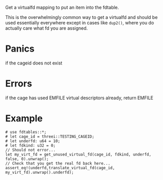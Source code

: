 Get a virtualfd mapping to put an item into the fdtable.

This is the overwhelmingly common way to get a virtualfd and should be 
used essentially everywhere except in cases like `dup2()`, where you do 
actually care what fd you are assigned.

# Panics
  if the cageid does not exist

# Errors
  if the cage has used EMFILE virtual descriptors already, return EMFILE

# Example
```
# use fdtables::*;
# let cage_id = threei::TESTING_CAGEID;
# let underfd: u64 = 10;
# let fdkind: u32 = 0;
// Should not error...
let my_virt_fd = get_unused_virtual_fd(cage_id, fdkind, underfd, false, 0).unwrap();
// Check that you get the real fd back here...
assert_eq!(underfd,translate_virtual_fd(cage_id, my_virt_fd).unwrap().underfd);
```
